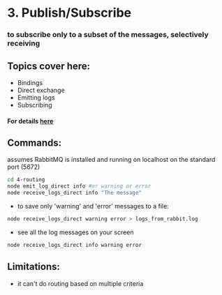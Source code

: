 # 3. Publish/Subscribe
### to subscribe only to a subset of the messages, selectively receiving
## Topics cover here:
- Bindings
- Direct exchange
- Emitting logs
- Subscribing

#### For details [here](https://www.rabbitmq.com/tutorials/tutorial-four-javascript.html)


## Commands:
assumes RabbitMQ is installed and running on localhost on the standard port (5672)
```sh
cd 4-routing
node emit_log_direct info #or warning or error
node receive_logs_direct info "The message"
```

* to save only 'warning' and 'error' messages to a file:
```sh
node receive_logs_direct warning error > logs_from_rabbit.log
```

* see all the log messages on your screen
```sh
node receive_logs_direct info warning error
```

## Limitations:
-  it can't do routing based on multiple criteria
